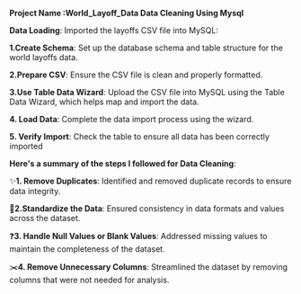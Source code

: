  **Project Name :World_Layoff_Data Data Cleaning Using Mysql**

**Data Loading**: Imported the layoffs CSV file into MySQL:

 **1.Create Schema**: Set up the database schema and table structure for the world layoffs data.

**2.Prepare CSV**: Ensure the CSV file is clean and properly formatted.

**3.Use Table Data Wizard**: Upload the CSV file into MySQL using the Table 
Data Wizard, which helps map and import the data.

**4. Load Data**: Complete the data import process using the wizard.

**5. Verify Import**: Check the table to ensure all data has been correctly imported


**Here's a summary of the steps I followed for Data Cleaning**:

✨**1. Remove Duplicates**: Identified and removed duplicate records to ensure data integrity.
 
🔄**2.Standardize the Data**: Ensured consistency in data formats and values across the dataset. 

❓**3. Handle Null Values or Blank Values**: Addressed missing values to maintain the completeness of the dataset.

✂️**4. Remove Unnecessary Columns**: Streamlined the dataset by removing columns that were not needed for analysis.

